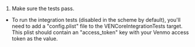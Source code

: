 1. Make sure the tests pass.
- To run the integration tests (disabled in the scheme by default), you'll need to add a "config.plist" file to the VENCoreIntegrationTests target. This plist should contain an "access_token" key with your Venmo access token as the value.

